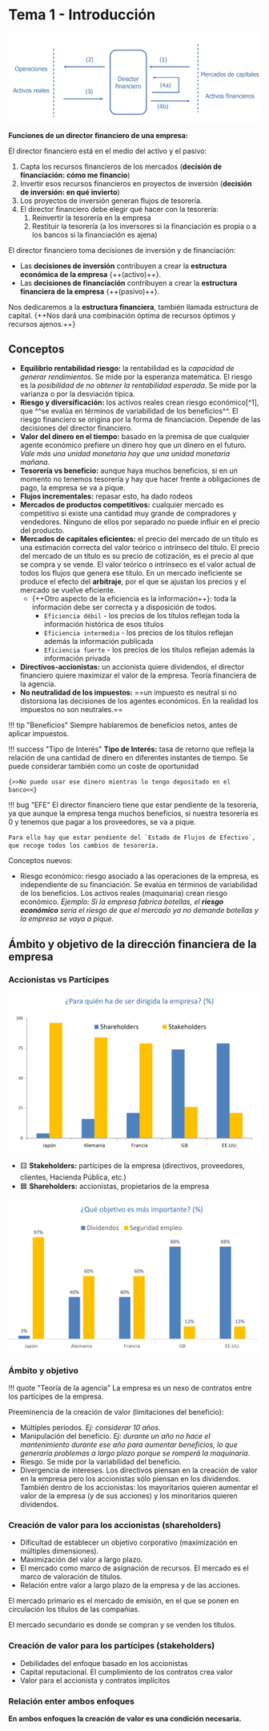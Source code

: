 # Tema 1 - Introducción

![img](images/tema-1/conceptos-y-fundamentos-teoricos.png)

**Funciones de un director financiero de una empresa:**

El director financiero está en el medio del activo y el pasivo:

1. Capta los recursos financieros de los mercados (**decisión de financiación: cómo me financio**)
2. Invertir esos recursos financieros en proyectos de inversión (**decisión de inversión: en qué invierto**)
3. Los proyectos de inversión generan flujos de tesorería.
4. El director financiero debe elegir qué hacer con la tesorería:
      1. Reinvertir la tesorería en la empresa
      2. Restituir la tesorería (a los inversores si la financiación es propia o a los bancos si la financiación es ajena)

El director financiero toma decisiones de inversión y de financiación:

- Las **decisiones de inversión** contribuyen a crear la **estructura económica de la empresa** {++(activo)++}.
- Las **decisiones de financiación** contribuyen a crear la **estructura financiera de la empresa** {++(pasivo)++}.

Nos dedicaremos a la **estructura financiera**, también llamada estructura de capital. {++Nos dará una combinación óptima de recursos óptimos y recursos ajenos.++}

## Conceptos

- **Equilibrio rentabilidad riesgo:** la rentabilidad es la *capacidad de generar rendimientos*. Se mide por la esperanza matemática. El riesgo es la *posibilidad de no obtener la rentabilidad esperada*. Se mide por la varianza o por la desviación típica.
- **Riesgo y diversificación:** los activos reales crean riesgo económico[^1], que ^^se evalúa en términos de variabilidad de los beneficios^^. El riesgo financiero se origina por la forma de financiación. Depende de las decisiones del director financiero.
- **Valor del dinero en el tiempo:** basado en la premisa de que cualquier agente económico prefiere un dinero hoy que un dinero en el futuro. *Vale más una unidad monetaria hoy que una unidad monetaria mañana*.
- **Tesorería vs beneficio:** aunque haya muchos beneficios, si en un momento no tenemos tesorería y hay que hacer frente a obligaciones de pago, la empresa se va a pique.
- **Flujos incrementales:** <span class="red"> repasar esto, ha dado rodeos</span>
- **Mercados de productos competitivos:** cualquier mercado es competitivo si existe una cantidad muy grande de compradores y vendedores. Ninguno de ellos por separado no puede influir en el precio del producto.
- **Mercados de capitales eficientes:** el precio del mercado de un título es una estimación correcta del valor teórico o intrínseco del título. El precio del mercado de un título es su precio de cotización, es el precio al que se compra y se vende. El valor teórico o intrínseco es el valor actual de todos los flujos que genera ese título. En un mercado ineficiente se produce el efecto del **arbitraje**, por el que se ajustan los precios y el mercado se vuelve eficiente.
    - {++Otro aspecto de la eficiencia es la información++}: toda la información debe ser correcta y a disposición de todos.
        - `Eficiencia débil` - los precios de los títulos reflejan toda la información histórica de esos títulos
        - `Eficiencia intermedia` - los precios de los títulos reflejan además la información publicada
        - `Eficiencia fuerte` - los precios de los títulos reflejan además la información privada
- **Directivos-accionistas:** un accionista quiere dividendos, el director financiero quiere maximizar el valor de la empresa. Teoría financiera de la agencia.
- **No neutralidad de los impuestos:** ==un impuesto es neutral si no distorsiona las decisiones de los agentes económicos. En la realidad los impuestos no son neutrales.==

!!! tip "Beneficios"
    Siempre hablaremos de beneficios netos, antes de aplicar impuestos.

!!! success "Tipo de Interés"
    **Tipo de Interés:** tasa de retorno que refleja la relación de una cantidad de dinero en diferentes instantes de tiempo. Se puede considerar también como un coste de oportunidad

    {>>No puedo usar ese dinero mientras lo tengo depositado en el banco<<}

!!! bug "EFE"
    El director financiero tiene que estar pendiente de la tesorería, ya que aunque la empresa tenga muchos beneficios, si nuestra tesorería es 0 y tenemos que pagar a los proveedores, se va a pique.

    Para ello hay que estar pendiente del `Estado de Flujos de Efectivo`, que recoge todos los cambios de tesorería.

Conceptos nuevos:

- Riesgo económico: riesgo asociado a las operaciones de la empresa, es independiente de su financiación. Se evalúa en términos de variabilidad de los beneficios. Los activos reales (maquinaria) crean riesgo económico. *Ejemplo: Si la empresa fabrica botellas, el **riesgo económico** sería el riesgo de que el mercado ya no demande botellas y la empresa se vaya a pique.*

## Ámbito y objetivo de la dirección financiera de la empresa

### Accionistas vs Partícipes

![img](images/tema-1/dirigir-empresa.png)

- 🟨 **Stakeholders:** partícipes de la empresa (directivos, proveedores, clientes, Hacienda Pública, etc.)
- 🟦 **Shareholders:** accionistas, propietarios de la empresa

![img](images/tema-1/objetivos.png)

### Ámbito y objetivo

!!! quote "Teoría de la agencia"
    La empresa es un nexo de contratos entre los partícipes de la empresa.

Preeminencia de la creación de valor (limitaciones del beneficio):

- Múltiples periodos. *Ej: considerar 10 años*.
- Manipulación del beneficio. *Ej: durante un año no hace el mantenimiento durante ese año para aumentar beneficios, lo que generaría problemas a largo plazo porque se romperá la maquinaria*.
- Riesgo. Se mide por la variabilidad del beneficio.
- Divergencia de intereses. Los directivos piensan en la creación de valor en la empresa pero los accionistas sólo piensan en los dividendos. También dentro de los accionistas: los mayoritarios quieren aumentar el valor de la empresa (y de sus acciones) y los minoritarios quieren dividendos.

### Creación de valor para los accionistas (shareholders)

- Dificultad de establecer un objetivo corporativo (maximización en múltiples dimensiones).
- Maximización del valor a largo plazo.
- El mercado como marco de asignación de recursos. El mercado es el marco de valoración de títulos.
- Relación entre valor a largo plazo de la empresa y de las acciones.

El mercado primario es el mercado de emisión, en el que se ponen en circulación los títulos de las compañias.

El mercado secundario es donde se compran y se venden los títulos.

### Creación de valor para los partícipes (stakeholders)

- Debilidades del enfoque basado en los accionistas
- Capital reputacional. El cumplimiento de los contratos crea valor
- Valor para el accionista y contratos implícitos

### Relación enter ambos enfoques

**En ambos enfoques la creación de valor es una condición necesaria.**
